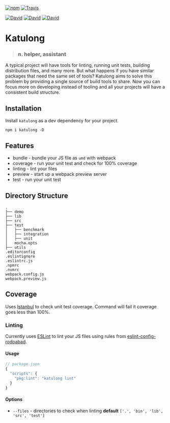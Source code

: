 [![npm](https://img.shields.io/npm/v/katulong.svg)](https://www.npmjs.com/package/katulong)
[![Travis](https://img.shields.io/travis/rodoabad/katulong.svg)](https://travis-ci.org/rodoabad/katulong)

[![David](https://img.shields.io/david/rodoabad/katulong.svg?maxAge=2592000)]()
[![David](https://img.shields.io/david/dev/rodoabad/katulong.svg?maxAge=2592000)]()
[![David](https://img.shields.io/david/peer/rodoabad/katulong.svg?maxAge=2592000)]()

# Katulong

> ### **n**. helper, assistant

A typical project will have tools for linting, running unit tests, building distribution files, and many more. But what happens if you have similar packages that need the same set of tools? Katulong aims to solve this problem by providing a single source of build tools to share. Now you can focus more on developing instead of tooling and all your projects will have a consistent build structure.

## Installation

Install `katulong` as a dev dependency for your project.

```
npm i katulong -D
```

## Features

* bundle - bundle your JS file as `umd` with webpack
* coverage - run your unit test and check for 100% coverage
* linting - lint your files
* preview - start up a webpack preview server
* test - run your unit test

## Directory Structure

```
.
├── demo 
├── lib
├── src
├── test
│   ├── benchmark
│   ├── integration
│   ├── unit
│   mocha.opts
├── utils
.editorconfig
.eslintignore
.eslintrc.js
.npmrc
.nvmrc
webpack.config.js
webpack.preview.js
```

## Coverage

Uses [Istanbul](https://github.com/gotwarlost/istanbul) to check unit test coverage. Command will fail it coverage goes less than 100%.

### Linting

Currently uses [ESLint](https://github.com/eslint/eslint) to lint your JS files using rules from [eslint-config-rodoabad](https://github.com/rodoabad/eslint-config-rodoabad).

#### Usage

```javascript
// package.json
{
  "scripts": {
    "pkg:lint": "katulong lint"
  }
}
```

#### Options

* `--files` - directories to check when linting **default** `['.', 'bin', 'lib', 'src', 'test']`
